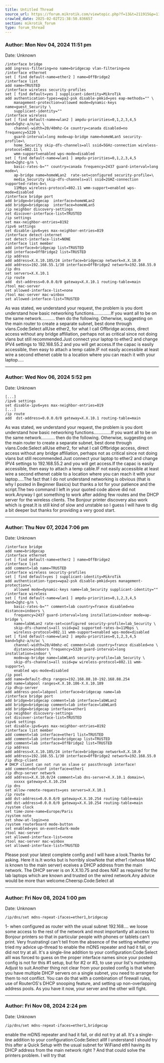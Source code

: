 ```yaml
---
title: Untitled Thread
source_url: https://forum.mikrotik.com/viewtopic.php?f=13&t=211915&p=1109522#p1109522
crawled_date: 2025-02-02T21:38:50.836657
section: mikrotik_forum
type: forum_thread
---
```


### Author: Mon Nov 04, 2024 11:51 pm
Date: Unknown

```
/interface bridge
add ingress-filtering=no name=bridgecap vlan-filtering=no
/interface ethernet
set [ find default-name=ether2 ] name=OffBridge2
/interface list
add name=TRUSTED
/interface wireless security-profiles
set [ find default=yes ] supplicant-identity=MikroTik
add authentication-types=wpa2-psk disable-pmkid=yes eap-methods="" \
    management-protection=allowed mode=dynamic-keys name=guest_Security \
    supplicant-identity=""
/interface wireless
set [ find default-name=wlan2 ] ampdu-priorities=0,1,2,3,4,5 band=5ghz-a/n/ac \
    channel-width=20/40mhz-Ce country=canada disabled=no frequency=5220 \
    guard-interval=long mode=ap-bridge name=homeWLan5 security-profile=\
    home_Security skip-dfs-channels=all ssid=5GHz-connection wireless-protocol=802.11 \
    wmm-support=enabled wps-mode=disabled
set [ find default-name=wlan1 ] ampdu-priorities=0,1,2,3,4,5 band=2ghz-g/n \
    basic-rates-b="" country=canada frequency=2437 guard-interval=long mode=\
    ap-bridge name=homeWLan2  rate-set=configured security-profile=\
    media_Security skip-dfs-channels=all ssid=2GHZ-connection supported-rates-b=\
    11Mbps wireless-protocol=802.11 wmm-support=enabled wps-mode=disabled
/interface bridge port
add bridge=bridgecap  interface=homeWLan2
add bridge=bridgecap  interface=homeWLan5
/ip neighbor discovery-settings
set discover-interface-list=TRUSTED
/ip settings
set max-neighbor-entries=8192
/ipv6 settings
set disable-ipv6=yes max-neighbor-entries=819
/interface detect-internet
set detect-interface-list=NONE
/interface list member
add interface=bridgecap list=TRUSTED
add interface=OffBridge2 list=TRUSTED
/ip address
add address=X.X.10.185/24 interface=bridgecap network=X.X.10.0
add address=192.168.55.1/30 interface=OffBridge2 network=192.168.55.0
/ip dns
set servers=X.X.10.1
/ip route
add  dst-address=0.0.0.0/0 gateway=X.X.10.1 routing-table=main
/tool mac-server
set allowed-interface-list=none
/tool mac-server mac-winbox
set allowed-interface-list=TRUSTED
```

As was stated, we understand your request,  the problem is you dont understand how basic networking functions..............If you want all to be on the same network........... then do the following. Otherwise, suggesting on the  main router to create a separate subnet, best done through vlans.Code:Select allUse ether2, for what I call Offbridge access, direct access without any bridge affiliation, perhaps not as critical since not doing vlans but still recommended.Just connect your laptop to ether2 and change IPV4 settings to 192.168.55.2  and you will get access.If the capac is easily accessible, then easy to attach a temp cable.IF not easily accessible at least wire a second ethenet cable to a location where you can reach  it with your laptop.....


---
### Author: Wed Nov 06, 2024 5:52 pm
Date: Unknown

```
[...]
/ipv6 settings
set disable-ipv6=yes max-neighbor-entries=819
[...]
/ip route
add  dst-address=0.0.0.0/0 gateway=X.X.10.1 routing-table=main
```

As was stated, we understand your request,  the problem is you dont understand how basic networking functions..............If you want all to be on the same network........... then do the following. Otherwise, suggesting on the  main router to create a separate subnet, best done through vlans.Code:Select allUse ether2, for what I call Offbridge access, direct access without any bridge affiliation, perhaps not as critical since not doing vlans but still recommended.Just connect your laptop to ether2 and change IPV4 settings to 192.168.55.2  and you will get access.If the capac is easily accessible, then easy to attach a temp cable.IF not easily accessible at least wire a second ethenet cable to a location where you can reach  it with your laptop.....The fact that I do not understand networking is obvious (that is why I posted in Beginner Basics) but thanks a lot for your patience and the script.The two command I left in your quoted code above did not work.Anyway I got something to work after adding few routes and the DHCP server for the wireless clients. The Bonjour printer discovery also work which is great.It is still kind of slow and unstable so I guess I will have to dig a bit deeper but thanks for providing a very good start.


---
### Author: Thu Nov 07, 2024 7:06 pm
Date: Unknown

```
/interface bridge
add name=bridgecap
/interface ethernet
set [ find default-name=ether2 ] name=OffBridge2
/interface list
add comment=lab name=TRUSTED
/interface wireless security-profiles
set [ find default=yes ] supplicant-identity=MikroTik
add authentication-types=wpa2-psk disable-pmkid=yes management-protection=\
    allowed mode=dynamic-keys name=lab_Security supplicant-identity=""
/interface wireless
set [ find default-name=wlan1 ] ampdu-priorities=0,1,2,3,4,5 band=2ghz-g/n \
    basic-rates-b="" comment=lab country=france disabled=no distance=indoors \
    frequency=2437 guard-interval=long installation=indoor mode=ap-bridge \
    name=labWLan2 rate-set=configured security-profile=lab_Security \
    skip-dfs-channels=all ssid=pw2 supported-rates-b=11Mbps \
    wireless-protocol=802.11 wmm-support=enabled wps-mode=disabled
set [ find default-name=wlan2 ] ampdu-priorities=0,1,2,3,4,5 band=5ghz-a/n/ac \
    channel-width=20/40mhz-eC comment=lab country=france disabled=no \
    distance=indoors frequency=5320 guard-interval=long installation=indoor \
    mode=ap-bridge name=labWLan5 security-profile=lab_Security \
    skip-dfs-channels=all ssid=pw wireless-protocol=802.11 wmm-support=\
    enabled wps-mode=disabled
/ip pool
add name=default-dhcp ranges=192.168.88.10-192.168.88.254
add name=labpool ranges=X.X.10.186-X.X.10.189
/ip dhcp-server
add address-pool=labpool interface=bridgecap name=lab
/interface bridge port
add bridge=bridgecap comment=lab interface=labWLan2
add bridge=bridgecap comment=lab interface=labWLan5
add bridge=bridgecap interface=ether1
/ip neighbor discovery-settings
set discover-interface-list=TRUSTED
/ipv6 settings
set disable-ipv6=yes max-neighbor-entries=8192
/interface list member
add comment=lab interface=ether1 list=TRUSTED
add comment=lab interface=bridgecap list=TRUSTED
add comment=lab interface=OffBridge2 list=TRUSTED
/ip address
add address=X.X.10.185/24 interface=bridgecap network=X.X.10.0
add address=192.168.55.1/30 interface=OffBridge2 network=192.168.55.0
/ip dhcp-client
# DHCP client can not run on slave or passthrough interface!
add comment=defconf interface=ether1
/ip dhcp-server network
add address=X.X.10.0/24 comment=lab dns-server=X.X.10.1 domain=\
    xxxxx gateway=X.X.10.254
/ip dns
set allow-remote-requests=yes servers=X.X.10.1
/ip route
add dst-address=0.0.0.0/0 gateway=X.X.10.254 routing-table=main
add dst-address=0.0.0.0/0 gateway=X.X.10.254 routing-table=main
/system clock
set time-zone-name=Europe/Paris
/system note
set show-at-login=no
/system routerboard mode-button
set enabled=yes on-event=dark-mode
/tool mac-server
set allowed-interface-list=none
/tool mac-server mac-winbox
set allowed-interface-list=TRUSTED
```

Please post your latest complete config and I will have a look.Thanks for asking. Here it is.It works but  is horribly slowNote that ether1 r(whose MAC is known to the main server) eceives a DHCP address from the main network. The DHCP server is on X.X.10.75 and does NAT as required for the lab laptops which are known and trusted on the wired network.Any advice would be more than welcome.Cheersp.Code:Select all


---
### Author: Fri Nov 08, 2024 1:00 pm
Date: Unknown

```
/ip/dns/set mdns-repeat-ifaces=ether1,bridgecap
```

1- when configured as router with the usual subnet 192.168…. we loose some access to the rest of the network and most importantly all access to Bonjour printers so that in particular people with phones or tablets can’t print. Very frustratingI can't tell from the absence of the setting whether you tried my advice up-thread to enable the mDNS repeater and had it fail, or did not try at all. It's a single-line addition to your configuration:Code:Select allI was forced to guess on the proper interface names since your posted config is not for this #1 setup, but for #2 or #3, to use your list's numbering. Adjust to suit.Another thing not clear from your posted config is that when you have multiple DHCP servers on a single subnet, you need to arrange for them to not conflict. You can do that with a combination of firewall rules, use of RouterOS's DHCP snooping feature, and setting up non-overlapping address pools. As you have it now, your server and the other will fight.


---
### Author: Fri Nov 08, 2024 2:24 pm
Date: Unknown

```
/ip/dns/set mdns-repeat-ifaces=ether1,bridgecap
```

enable the mDNS repeater and had it fail, or did not try at all. It's a single-line addition to your configuration:Code:Select allIf I understand I should try this after a Quick Setup with the usual subnet for WiFiand eth1 having its DHCP address from the main network right ? And that could solve the printers problem. I will try that

